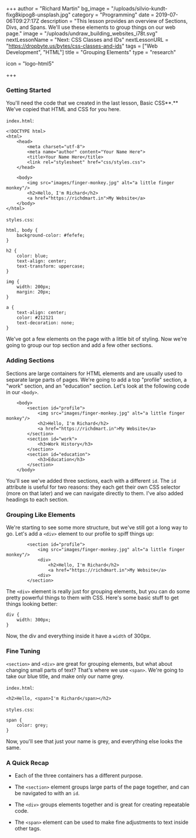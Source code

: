 +++
author = "Richard Martin"
bg_image = "/uploads/silvio-kundt-fixg8kipog8-unsplash.jpg"
category = "Programming"
date = 2019-07-06T09:27:17Z
description = "This lesson provides an overview of Sections, Divs, and Spans. We'll use these elements to group things on our web page."
image = "/uploads/undraw_building_websites_i78t.svg"
nextLessonName = "Next: CSS Classes and IDs"
nextLessonURL = "https://dropbyte.us/bytes/css-classes-and-ids"
tags = ["Web Development", "HTML"]
title = "Grouping Elements"
type = "research"

icon = "logo-html5"

+++
### Getting Started

You'll need the code that we created in the last lesson, Basic CSS**.** We've copied that HTML and CSS for you here.

`index.html`:

    <!DOCTYPE html>
    <html>
        <head>
            <meta charset="utf-8">
            <meta name="author" content="Your Name Here">
            <title>Your Name Here</title>
            <link rel="stylesheet" href="css/styles.css">
        </head>
    
        <body>
            <img src="images/finger-monkey.jpg" alt="a little finger monkey"/>
            <h2>Hello, I'm Richard</h2>
            <a href="https://richdmart.in">My Website</a>
        </body>
    </html>

`styles.css`:

    html, body {
        background-color: #fefefe;
    }
    
    h2 {
        color: blue;
        text-align: center;
        text-transform: uppercase;
    }
    
    img {
        width: 200px;
        margin: 20px;
    }
    
    a {
        text-align: center;
        color: #212121
        text-decoration: none;
    }

We've got a few elements on the page with a little bit of styling. Now we're going to group our top section and add a few other sections.

### Adding Sections

Sections are large containers for HTML elements and are usually used to separate large parts of pages. We're going to add a top "profile" section, a "work" section, and an "education" section. Let's look at the following code in our `<body>`.

        <body>
        	<section id="profile">
            	<img src="images/finger-monkey.jpg" alt="a little finger monkey"/>
            	<h2>Hello, I'm Richard</h2>
            	<a href="https://richdmart.in">My Website</a>
            </section>
            <section id="work">
            	<h3>Work History</h3>
            </section>
            <section id="education">
            	<h3>Education</h3>
            </section>
        </body>

You'll see we've added three sections, each with a different `id`. The `id` attribute is useful for two reasons: they each get their own CSS selector (more on that later) and we can navigate directly to them. I've also added headings to each section.

### Grouping Like Elements

We're starting to see some more structure, but we've still got a long way to go. Let's add a `<div>` element to our profile to spiff things up:

        	<section id="profile">
            	<img src="images/finger-monkey.jpg" alt="a little finger monkey"/>
                <div>
            		<h2>Hello, I'm Richard</h2>
            		<a href="https://richdmart.in">My Website</a>
                <div>
            </section>

The `<div>` element is really just for grouping elements, but you can do some pretty powerful things to them with CSS. Here's some basic stuff to get things looking better:

    div {
    	width: 300px;
    }

Now, the div and everything inside it have a `width` of 300px.

### Fine Tuning

`<section>` and `<div>` are great for grouping elements, but what about changing small parts of text? That's where we use `<span>`. We're going to take our blue title, and make only our name grey.

`index.html`:

    <h2>Hello, <span>I'm Richard</span></h2>

`styles.css`:

    span {
    	color: grey;
    }

Now, you'll see that just your name is grey, and everything else looks the same.

### A Quick Recap

* Each of the three containers has a different purpose.


* The `<section>` element groups large parts of the page together, and can be navigated to with an `id`.
* The `<div>` groups elements together and is great for creating repeatable code.
* The `<span>` element can be used to make fine adjustments to text inside other tags.
